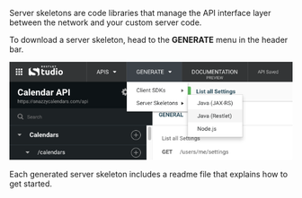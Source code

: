 
Server skeletons are code libraries that manage the API interface layer between the network and your custom server code.

To download a server skeleton, head to the **GENERATE** menu in the header bar.

![Generate a server skeleton](images/generateserver.png "Generate a server skeleton")

Each generated server skeleton includes a readme file that explains how to get started.
